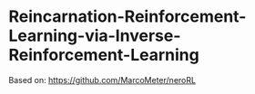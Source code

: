 ﻿# Reincarnation-Reinforcement-Learning-via-Inverse-Reinforcement-Learning


Based on: https://github.com/MarcoMeter/neroRL
